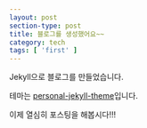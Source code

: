 ```yaml
---
layout: post
section-type: post
title: 블로그를 생성했어요~~
category: tech
tags: [ 'first' ]
---
```


Jekyll으로 블로그를 만들었습니다.

테마는 [personal-jekyll-theme](https://github.com/PanosSakkos/personal-jekyll-theme)입니다.

이제 열심히 포스팅을 해봅시다!!!
